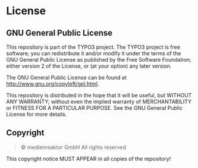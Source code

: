 # License

## GNU General Public License

This repository is part of the TYPO3 project. The TYPO3 project is free software; you can redistribute it and/or modify it under the terms of the GNU General Public License as published by
the Free Software Foundation; either version 2 of the License, or (at your option) any later version.

The GNU General Public License can be found at http://www.gnu.org/copyleft/gpl.html.

This repository is distributed in the hope that it will be useful, but WITHOUT ANY WARRANTY; without even the implied warranty of MERCHANTABILITY or FITNESS FOR A PARTICULAR PURPOSE.  See the
GNU General Public License for more details.

## Copyright

> © medienreaktor GmbH
> All rights reserved

This copyright notice MUST APPEAR in all copies of the repository!
